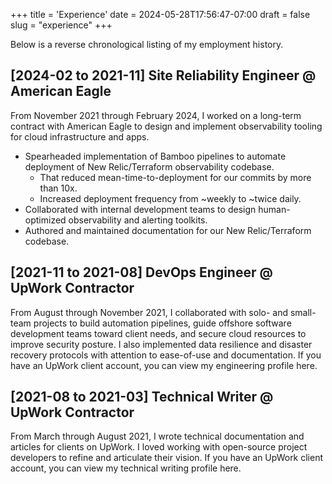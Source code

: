+++
title = 'Experience'
date = 2024-05-28T17:56:47-07:00
draft = false
slug = "experience"
+++

Below is a reverse chronological listing of my employment history.

## [2024-02 to 2021-11] Site Reliability Engineer @ American Eagle
From November 2021 through February 2024, I worked on a long-term contract with American Eagle to design and implement observability tooling for cloud infrastructure and apps. 

- Spearheaded implementation of Bamboo pipelines to automate deployment of New Relic/Terraform observability codebase. 
    - That reduced mean-time-to-deployment for our commits by more than 10x.
    - Increased deployment frequency from ~weekly to ~twice daily.
- Collaborated with internal development teams to design human-optimized observability and alerting toolkits.
- Authored and maintained documentation for our New Relic/Terraform codebase.

## [2021-11 to 2021-08] DevOps Engineer @ UpWork Contractor
From August through November 2021, I collaborated with solo- and small-team projects to build automation pipelines, guide offshore software development teams toward client needs, and secure cloud resources to improve security posture. I also implemented data resilience and disaster recovery protocols with attention to ease-of-use and documentation. If you have an UpWork client account, you can view my engineering profile here.

## [2021-08 to 2021-03] Technical Writer @ UpWork Contractor
From March through August 2021, I wrote technical documentation and articles for clients on UpWork. I loved working with open-source project developers to refine and articulate their vision. If you have an UpWork client account, you can view my technical writing profile here.
